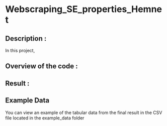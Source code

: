 # Webscraping_SE_properties_Hemnet



## Description : 
In this project, 

## Overview of the code : 


## Result : 

## Example Data

You can view an example of the tabular data from the final result in the CSV file located in the example_data folder
